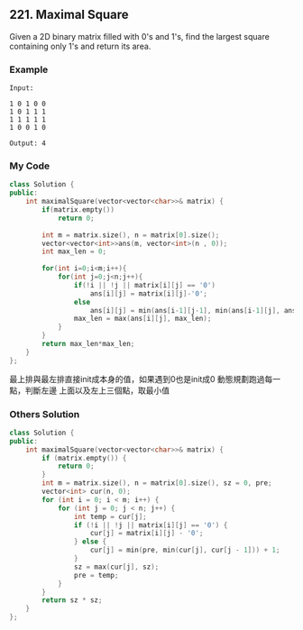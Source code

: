 ## 221. Maximal Square

Given a 2D binary matrix filled with 0's and 1's, find the largest square containing only 1's and return its area.

### Example
```
Input: 

1 0 1 0 0
1 0 1 1 1
1 1 1 1 1
1 0 0 1 0

Output: 4

```

### My Code
```c++
class Solution {
public:
    int maximalSquare(vector<vector<char>>& matrix) {
        if(matrix.empty())
            return 0;
        
        int m = matrix.size(), n = matrix[0].size();
        vector<vector<int>>ans(m, vector<int>(n , 0));
        int max_len = 0;
        
        for(int i=0;i<m;i++){
            for(int j=0;j<n;j++){
                if(!i || !j || matrix[i][j] == '0')
                    ans[i][j] = matrix[i][j]-'0';
                else
                    ans[i][j] = min(ans[i-1][j-1], min(ans[i-1][j], ans[i][j-1]))+1;
                max_len = max(ans[i][j], max_len);
            }
        }
        return max_len*max_len;
    }
};
```
最上排與最左排直接init成本身的值，如果遇到0也是init成0
動態規劃跑過每一點，判斷左邊 上面以及左上三個點，取最小值


### Others Solution
```c++
class Solution {
public:
    int maximalSquare(vector<vector<char>>& matrix) {
        if (matrix.empty()) {
            return 0;
        }
        int m = matrix.size(), n = matrix[0].size(), sz = 0, pre;
        vector<int> cur(n, 0);
        for (int i = 0; i < m; i++) {
            for (int j = 0; j < n; j++) {
                int temp = cur[j];
                if (!i || !j || matrix[i][j] == '0') {
                    cur[j] = matrix[i][j] - '0';
                } else {
                    cur[j] = min(pre, min(cur[j], cur[j - 1])) + 1;
                }
                sz = max(cur[j], sz);
                pre = temp;
            }
        }
        return sz * sz;
    }
};
```



